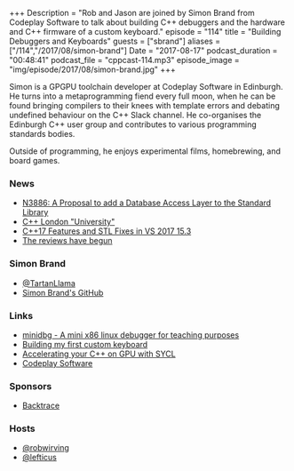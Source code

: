 +++
Description = "Rob and Jason are joined by Simon Brand from Codeplay Software to talk about building C++ debuggers and the hardware and C++ firmware of a custom keyboard."
episode = "114"
title = "Building Debuggers and Keyboards"
guests = ["sbrand"]
aliases = ["/114","/2017/08/simon-brand"]
Date = "2017-08-17"
podcast_duration = "00:48:41"
podcast_file = "cppcast-114.mp3"
episode_image = "img/episode/2017/08/simon-brand.jpg"
+++

Simon is a GPGPU toolchain developer at Codeplay Software in Edinburgh. He turns into a metaprogramming fiend every full moon, when he can be found bringing compilers to their knees with template errors and debating undefined behaviour on the C++ Slack channel. He co-organises the Edinburgh C++ user group and contributes to various programming standards bodies.

Outside of programming, he enjoys experimental films, homebrewing, and board games.

### News ###

 - [N3886: A Proposal to add a Database Access Layer to the Standard Library](https://isocpp.org/blog/2014/01/n3886)
 - [C++ London "University"](https://www.meetup.com/CppLondon/messages/boards/thread/51036970)
 - [C++17 Features and STL Fixes in VS 2017 15.3](https://blogs.msdn.microsoft.com/vcblog/2017/08/11/c17-features-and-stl-fixes-in-vs-2017-15-3/)
 - [The reviews have begun](http://meetingcpp.com/index.php/br/items/the-reviews-have-begun.html)
 
### Simon Brand ###

 - [@TartanLlama](https://twitter.com/TartanLlama)
 - [Simon Brand's GitHub](https://github.com/TartanLlama)

### Links ###

 - [minidbg - A mini x86 linux debugger for teaching purposes](https://github.com/TartanLlama/minidbg)
 - [Building my first custom keyboard](https://blog.tartanllama.xyz/my-first-keyboard.html)
 - [Accelerating your C++ on GPU with SYCL](https://blog.tartanllama.xyz/sycl.html)
 - [Codeplay Software](https://www.codeplay.com/)

### Sponsors ###

- [Backtrace](https://www.backtrace.io/cppcast)

### Hosts ###

- [@robwirving](https://twitter.com/robwirving)
- [@lefticus](https://twitter.com/lefticus)
